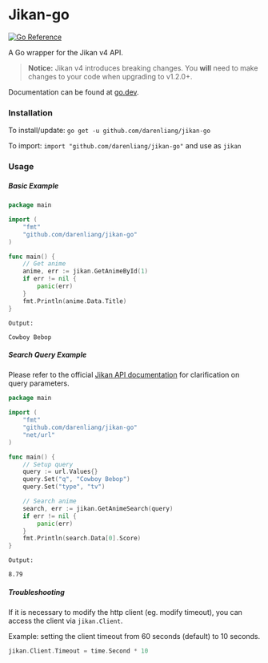 # Jikan-go

[![Go Reference](https://pkg.go.dev/badge/github.com/darenliang/jikan-go.svg)](https://pkg.go.dev/github.com/darenliang/jikan-go)

A Go wrapper for the Jikan v4 API.

> **Notice:** Jikan v4 introduces breaking changes. You **will** need to make
> changes to your code when upgrading to v1.2.0+.

Documentation can be found
at [go.dev](https://pkg.go.dev/github.com/darenliang/jikan-go).

### Installation

To install/update: `go get -u github.com/darenliang/jikan-go`

To import: `import "github.com/darenliang/jikan-go"` and use as `jikan`

### Usage

##### Basic Example

```go
package main

import (
	"fmt"
	"github.com/darenliang/jikan-go"
)

func main() {
	// Get anime
	anime, err := jikan.GetAnimeById(1)
	if err != nil {
		panic(err)
	}
	fmt.Println(anime.Data.Title)
}
```

```
Output:

Cowboy Bebop
```

##### Search Query Example

Please refer to the
official [Jikan API documentation](https://docs.api.jikan.moe/) for
clarification on query parameters.

```go
package main

import (
	"fmt"
	"github.com/darenliang/jikan-go"
	"net/url"
)

func main() {
	// Setup query
	query := url.Values{}
	query.Set("q", "Cowboy Bebop")
	query.Set("type", "tv")

	// Search anime
	search, err := jikan.GetAnimeSearch(query)
	if err != nil {
		panic(err)
	}
	fmt.Println(search.Data[0].Score)
}
```

```
Output:

8.79
```

##### Troubleshooting

If it is necessary to modify the http client (eg. modify timeout), you can
access the client via `jikan.Client`.

Example: setting the client timeout from 60 seconds (default) to 10 seconds.

```go
jikan.Client.Timeout = time.Second * 10
```
